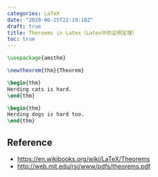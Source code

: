 ```yaml
---
categories: LaTeX
date: "2020-06-25T22:19:18Z"
draft: true
title: Theroems in Latex（Latex中的证明定理）
toc: true
---
```


```latex
\usepackage{amsthm}

\newtheorem{thm}{Theorem}

\begin{thm}
Herding cats is hard.
\end{thm}

\begin{thm}
Herding dogs is hard too.
\end{thm}
```

## Reference 
* <https://en.wikibooks.org/wiki/LaTeX/Theorems>
* <http://web.mit.edu/rsi/www/pdfs/theorems.pdf>

